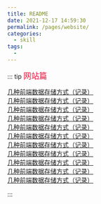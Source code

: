 ```yaml
---
title: README
date: 2021-12-17 14:59:30
permalink: /pages/website/
categories:
  - skill
tags:
  - 
---
```


::: tip <font face="微软雅黑" color="#ea163f" size="4">网站篇</font>

[几种前端数据存储方式（记录）](/page/websiteList/)<br/>
[几种前端数据存储方式（记录）](/page/websiteList/)<br/>
[几种前端数据存储方式（记录）](/page/websiteList/)<br/>
[几种前端数据存储方式（记录）](/page/websiteList/)<br/>
[几种前端数据存储方式（记录）](/page/websiteList/)<br/>
[几种前端数据存储方式（记录）](/page/websiteList/)<br/>
[几种前端数据存储方式（记录）](/page/websiteList/)<br/>
[几种前端数据存储方式（记录）](/page/websiteList/)<br/>
[几种前端数据存储方式（记录）](/page/websiteList/)<br/>
[几种前端数据存储方式（记录）](/page/websiteList/)<br/>
[几种前端数据存储方式（记录）](/page/websiteList/)<br/>

:::  